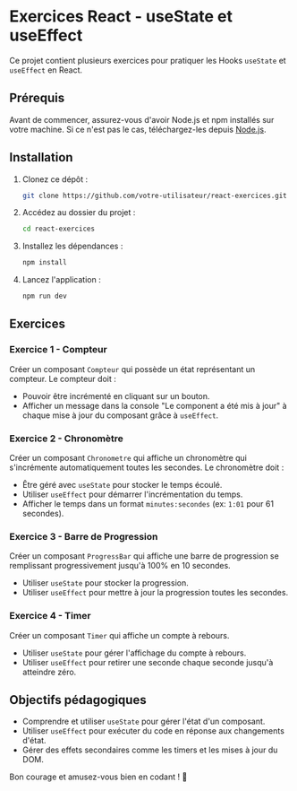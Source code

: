# Exercices React - useState et useEffect

Ce projet contient plusieurs exercices pour pratiquer les Hooks `useState` et `useEffect` en React.

## Prérequis

Avant de commencer, assurez-vous d'avoir Node.js et npm installés sur votre machine. Si ce n'est pas le cas, téléchargez-les depuis [Node.js](https://nodejs.org/).

## Installation

1. Clonez ce dépôt :
   ```bash
   git clone https://github.com/votre-utilisateur/react-exercices.git
   ```
2. Accédez au dossier du projet :
   ```bash
   cd react-exercices
   ```
3. Installez les dépendances :
   ```bash
   npm install
   ```
4. Lancez l'application :
   ```bash
   npm run dev
   ```

## Exercices

### Exercice 1 - Compteur
Créer un composant `Compteur` qui possède un état représentant un compteur. Le compteur doit :
- Pouvoir être incrémenté en cliquant sur un bouton.
- Afficher un message dans la console "Le component a été mis à jour" à chaque mise à jour du composant grâce à `useEffect`.

### Exercice 2 - Chronomètre
Créer un composant `Chronometre` qui affiche un chronomètre qui s'incrémente automatiquement toutes les secondes. Le chronomètre doit :
- Être géré avec `useState` pour stocker le temps écoulé.
- Utiliser `useEffect` pour démarrer l'incrémentation du temps.
- Afficher le temps dans un format `minutes:secondes` (ex: `1:01` pour 61 secondes).

### Exercice 3 - Barre de Progression
Créer un composant `ProgressBar` qui affiche une barre de progression se remplissant progressivement jusqu'à 100% en 10 secondes. 
- Utiliser `useState` pour stocker la progression.
- Utiliser `useEffect` pour mettre à jour la progression toutes les secondes.

### Exercice 4 - Timer
Créer un composant `Timer` qui affiche un compte à rebours.
- Utiliser `useState` pour gérer l'affichage du compte à rebours.
- Utiliser `useEffect` pour retirer une seconde chaque seconde jusqu'à atteindre zéro.

## Objectifs pédagogiques
- Comprendre et utiliser `useState` pour gérer l'état d'un composant.
- Utiliser `useEffect` pour exécuter du code en réponse aux changements d'état.
- Gérer des effets secondaires comme les timers et les mises à jour du DOM.

Bon courage et amusez-vous bien en codant ! 🚀